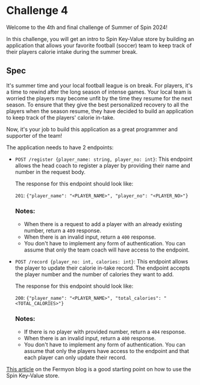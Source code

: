 # Challenge 4

Welcome to the 4th and final challenge of Summer of Spin 2024!

In this challenge, you will get an intro to Spin Key-Value store by building an application that allows your favorite football (soccer) team to keep track of their players calorie intake during the summer break.

## Spec

It's summer time and your local football league is on break. For players, it's a time to rewind after the long season of intense games. Your local team is worried the players may become unfit by the time they resume for the next season. To ensure that they give the best personalized recovery to all the players when the season resume, they have decided to build an application to keep track of the players' calorie in-take.

Now, it's your job to build this application as a great programmer and supporter of the team!

The application needs to have 2 endpoints:

- `POST /register {player_name: string, player_no: int}`: This endpoint allows the head coach to register a player by providing their name and number in the request body.

  The response for this endpoint should look like:

  `201`: `{"player_name": "<PLAYER_NAME>", "player_no": "<PLAYER_NO>"}`

  ### Notes:

  - When there is a request to add a player with an already existing number, return a `409` response.
  - When there is an invalid input, return a `400` response.
  - You don't have to implement any form of authentication. You can assume that only the team coach will have access to the endpoint.

- `POST /record {player_no: int, calories: int}`: This endpoint allows the player to update their calorie in-take record. The endpoint accepts the player number and the number of calories they want to add.

  The response for this endpoint should look like:

  `200`: `{"player_name": "<PLAYER_NAME>", "total_calories": "<TOTAL_CALORIES>"}`

  ### Notes:

  - If there is no player with provided number, return a `404` response.
  - When there is an invalid input, return a `400` response.
  - You don't have to implement any form of authentication. You can assume that only the players have access to the endpoint and that each player can only update their record.

[This article](https://developer.fermyon.com/spin/v2/key-value-store-tutorial) on the Fermyon blog is a good starting point on how to use the Spin Key-Value store.
